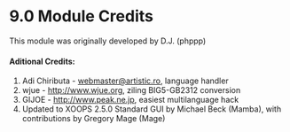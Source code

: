 # 9.0 Module Credits

This module was originally developed by D.J. (phppp)

#### Aditional Credits:

1. Adi Chiributa - webmaster@artistic.ro, language handler
2. wjue - http://www.wjue.org, ziling BIG5-GB2312 conversion
3. GIJOE - http://www.peak.ne.jp, easiest multilanguage hack
4. Updated to XOOPS 2.5.0 Standard GUI by Michael Beck (Mamba), with contributions by Gregory Mage (Mage)

